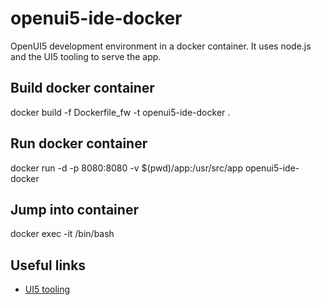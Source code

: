 # openui5-ide-docker
OpenUI5 development environment in a docker container.
It uses node.js and the UI5 tooling to serve the app.

## Build docker container
docker build -f Dockerfile_fw -t openui5-ide-docker .

## Run docker container
docker run -d -p 8080:8080 -v $(pwd)/app:/usr/src/app openui5-ide-docker

## Jump into container
docker exec -it <id> /bin/bash

## Useful links
* [UI5 tooling](https://github.com/SAP/ui5-tooling)
